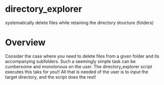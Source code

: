 # directory_explorer
systematically delete files while retaining the directory structure (folders)

# Overview
Consider the case where you need to delete files from a given folder and its accompanying subfolders. Such a seemingly simple task can be cumbersome and monotonous on the user.
The directory_explorer script executes this taks for you!! All that is needed of the user is to input the target directory, and the script does the rest!
